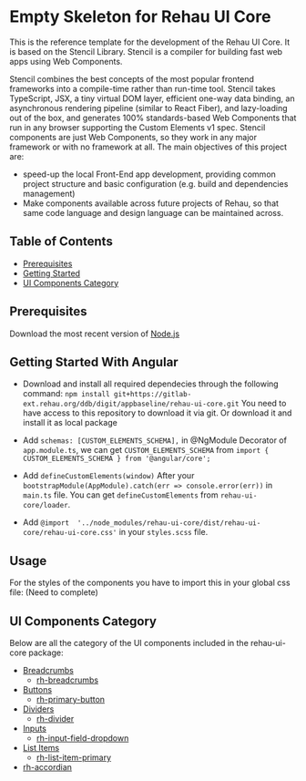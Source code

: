 


# Empty Skeleton for Rehau UI Core
This is the reference template for the development of the Rehau UI Core. It is based on the Stencil Library. Stencil is a compiler for building fast web apps using Web Components.

Stencil combines the best concepts of the most popular frontend frameworks into a compile-time rather than run-time tool.  Stencil takes TypeScript, JSX, a tiny virtual DOM layer, efficient one-way data binding, an asynchronous rendering pipeline (similar to React Fiber), and lazy-loading out of the box, and generates 100% standards-based Web Components that run in any browser supporting the Custom Elements v1 spec.
Stencil components are just Web Components, so they work in any major framework or with no framework at all.
The main objectives of this project are:
* speed-up the local Front-End app development, providing common project structure and basic configuration (e.g. build and dependencies management)
* Make components available across future projects of Rehau, so that same code language and design language can be maintained across. 


## Table of Contents
- [Prerequisites](#prerequisites)
- [Getting Started](#getting-started)
- [UI Components Category](#ui-components-category)

## Prerequisites
Download the most recent version of [Node.js](https://nodejs.org/en/)

## Getting Started With Angular
- Download and install all required dependecies through the following command:
 `npm install git+https://gitlab-ext.rehau.org/ddb/digit/appbaseline/rehau-ui-core.git`
You need to have access to this repository to download it via git. Or download it and install it as local package

- Add `schemas: [CUSTOM_ELEMENTS_SCHEMA],`  in @NgModule Decorator of `app.module.ts`, we can get `CUSTOM_ELEMENTS_SCHEMA` from 
`import { CUSTOM_ELEMENTS_SCHEMA } from '@angular/core';`

- Add `defineCustomElements(window)` After your 
`bootstrapModule(AppModule).catch(err => console.error(err))` in `main.ts` file. You can get `defineCustomElements` from `rehau-ui-core/loader`.

- Add 
`@import  '../node_modules/rehau-ui-core/dist/rehau-ui-core/rehau-ui-core.css'` in your `styles.scss` file.

## Usage
For the styles of the components you have to import this in your global css file:
(Need to complete)

## UI Components Category
Below are all the category of the UI components included in the rehau-ui-core package:
- [Breadcrumbs](/src/components/molecules/breadcrumbs/readme.md)
  - [rh-breadcrumbs](/src/components/molecules/breadcrumbs/rh-breadcrumbs.molecule/readme.md)
- [Buttons](src/components/molecules/buttons/readme.md)
  - [rh-primary-button](src/components/molecules/buttons/rh-primary-button.molecule/readme.md)
- [Dividers](src/components/molecules/dividers/readme.md)
  - [rh-divider](src/components/molecules/dividers/rh-divider.molecule/readme.md)
- [Inputs](src/components/molecules/inputs/readme.md)
  - [rh-input-field-dropdown](src/components/molecules/inputs/rh-input-field-dropdown.molecule/readme.md)
- [List Items](src/components/molecules/list-items/readme.md)
  - [rh-list-item-primary](src/components/molecules/list-items/rh-list-item-primary.molecule/readme.md)
- [rh-accordian](src/components/molecules/accordian/readme.md)